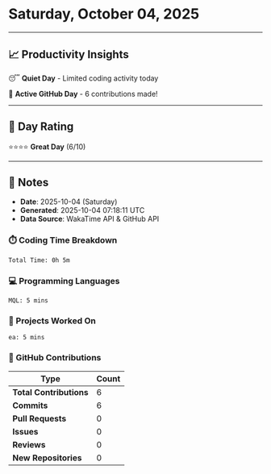 # Saturday, October 04, 2025

---

## 📈 Productivity Insights

😴 **Quiet Day** - Limited coding activity today

🚀 **Active GitHub Day** - 6 contributions made!

---

## 🎯 Day Rating

⭐⭐⭐⭐ **Great Day** (6/10)

---

## 📝 Notes

- **Date**: 2025-10-04 (Saturday)
- **Generated**: 2025-10-04 07:18:11 UTC
- **Data Source**: WakaTime API & GitHub API


### ⏱️ Coding Time Breakdown

```
Total Time: 0h 5m
```

### 💻 Programming Languages

```
MQL: 5 mins
```

### 📂 Projects Worked On

```
ea: 5 mins

```


### 🐙 GitHub Contributions

| Type | Count |
|------|-------|
| **Total Contributions** | 6 |
| **Commits** | 6 |
| **Pull Requests** | 0 |
| **Issues** | 0 |
| **Reviews** | 0 |
| **New Repositories** | 0 |

